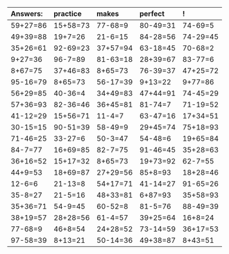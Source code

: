 | Answers: | practice | makes | perfect | ! |
| :--- | :--- | :--- | :--- | :--- |
| 59+27=86 | 15+58=73 | 77-68=9 | 80-49=31 | 74-69=5 | 
| 49+39=88 | 19+7=26 | 21-6=15 | 84-28=56 | 74-29=45 | 
| 35+26=61 | 92-69=23 | 37+57=94 | 63-18=45 | 70-68=2 | 
| 9+27=36 | 96-7=89 | 81-63=18 | 28+39=67 | 83-77=6 | 
| 8+67=75 | 37+46=83 | 8+65=73 | 76-39=37 | 47+25=72 | 
| 95-16=79 | 8+65=73 | 56-17=39 | 9+13=22 | 9+77=86 | 
| 56+29=85 | 40-36=4 | 34+49=83 | 47+44=91 | 74-45=29 | 
| 57+36=93 | 82-36=46 | 36+45=81 | 81-74=7 | 71-19=52 | 
| 41-12=29 | 15+56=71 | 11-4=7 | 63-47=16 | 17+34=51 | 
| 30-15=15 | 90-51=39 | 58-49=9 | 29+45=74 | 75+18=93 | 
| 71-46=25 | 33-27=6 | 50-3=47 | 54-48=6 | 19+65=84 | 
| 84-7=77 | 16+69=85 | 82-7=75 | 91-46=45 | 35+28=63 | 
| 36+16=52 | 15+17=32 | 8+65=73 | 19+73=92 | 62-7=55 | 
| 44+9=53 | 18+69=87 | 27+29=56 | 85+8=93 | 18+28=46 | 
| 12-6=6 | 21-13=8 | 54+17=71 | 41-14=27 | 91-65=26 | 
| 35-8=27 | 21-5=16 | 48+33=81 | 6+87=93 | 35+58=93 | 
| 35+36=71 | 54-9=45 | 60-52=8 | 81-5=76 | 88-49=39 | 
| 38+19=57 | 28+28=56 | 61-4=57 | 39+25=64 | 16+8=24 | 
| 77-68=9 | 46+8=54 | 24+28=52 | 73-14=59 | 36+17=53 | 
| 97-58=39 | 8+13=21 | 50-14=36 | 49+38=87 | 8+43=51 | 
